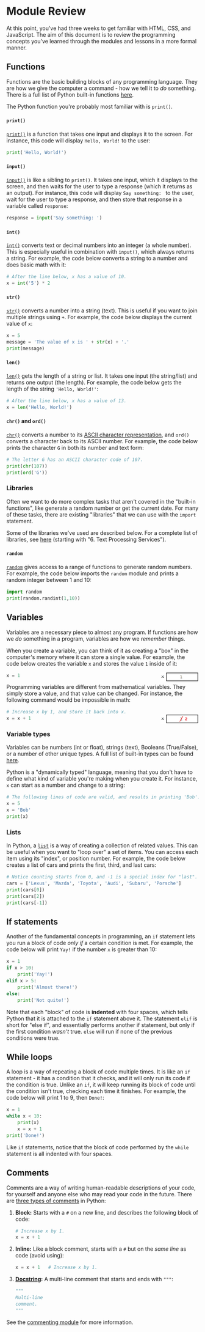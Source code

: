 # Module Review

At this point, you've had three weeks to get familiar with HTML, CSS, and JavaScript. The aim of this document is to review the programming concepts you've learned through the modules and lessons in a more formal manner.

## Functions

Functions are the basic building blocks of any programming language. They are how we give the computer a command - how we tell it to *do* something. There is a full list of Python built-in functions [here](https://docs.python.org/3/library/functions.html).

The Python function you're probably most familiar with is `print()`.

#### `print()`

[`print()`](https://docs.python.org/3/library/functions.html#print) is a function that takes one input and displays it to the screen. For instance, this code will display `Hello, World!` to the user:

```python
print('Hello, World!')
```

#### `input()`

[`input()`](https://docs.python.org/3/library/functions.html#input) is like a sibling to `print()`. It takes one input, which it displays to the screen, and then waits for the user to type a response (which it returns as an output). For instance, this code will display `Say something: ` to the user, wait for the user to type a response, and then store that response in a variable called `response`:

```python
response = input('Say something: ')
```

#### `int()`

[`int()`](https://docs.python.org/3/library/functions.html#int) converts text or decimal numbers into an integer (a whole number). This is especially useful in combination with `input()`, which always returns a string. For example, the code below converts a string to a number and does basic math with it:

```python
# After the line below, x has a value of 10.
x = int('5') * 2
```

#### `str()`

[`str()`](https://docs.python.org/3/library/functions.html#func-str) converts a number into a string (text). This is useful if you want to join multiple strings using `+`. For example, the code below displays the current value of `x`:

```python
x = 5
message = 'The value of x is ' + str(x) + '.'
print(message)
```

#### `len()`

[`len()`](https://docs.python.org/3/library/functions.html#len) gets the length of a string or list. It takes one input (the string/list) and returns one output (the length). For example, the code below gets the length of the string `'Hello, World!'`:

```python
# After the line below, x has a value of 13.
x = len('Hello, World!')
```

#### `chr()` and `ord()`

[`chr()`](https://docs.python.org/3/library/functions.html#chr) converts a number to its [ASCII character representation](https://www.asciitable.com/), and `ord()` converts a character back to its ASCII number. For example, the code below prints the character `G` in both its number and text form:

```python
# The letter G has an ASCII character code of 107.
print(chr(107))
print(ord('G'))
```

### Libraries

Often we want to do more complex tasks that aren't covered in the "built-in functions", like generate a random number or get the current date. For many of these tasks, there are existing "libraries" that we can use with the `import` statement.

Some of the libraries we've used are described below. For a complete list of libraries, see [here](https://docs.python.org/3/contents.html) (starting with "6. Text Processing Services").

#### `random`

[`random`](https://docs.python.org/3/library/random.html) gives access to a range of functions to generate random numbers. For example, the code below imports the `random` module and prints a random integer between 1 and 10:

```python
import random
print(random.randint(1,10))
```

## Variables

Variables are a necessary piece to almost any program. If functions are how we *do* something in a program, variables are how we *remember* things.

When you create a variable, you can think of it as creating a "box" in the computer's memory where it can store a single value. For example, the code below creates the variable `x` and stores the value `1` inside of it:

<img align="right" height="25px" src="./var1.png">

```python
x = 1
```

Programming variables are different from mathematical variables. They simply store a value, and that value can be changed. For instance, the following command would be impossible in math:

<img align="right" height="25px" style="margin-top: 15px" src="./var2.png">

```python
# Increase x by 1, and store it back into x.
x = x + 1
```

### Variable types

Variables can be numbers (int or float), strings (text), Booleans (True/False), or a number of other unique types. A full list of built-in types can be found [here](https://docs.python.org/3/library/stdtypes.html).

Python is a "dynamically typed" language, meaning that you don't have to define what kind of variable you're making when you create it. For instance, `x` can start as a number and change to a string:

```python
# The following lines of code are valid, and results in printing 'Bob'.
x = 5
x = 'Bob'
print(x)
```

### Lists

In Python, a [`list`](https://docs.python.org/3/library/stdtypes.html#lists) is a way of creating a collection of related values. This can be useful when you want to "loop over" a set of items. You can access each item using its "index", or position number. For example, the code below creates a list of cars and prints the first, third, and last cars:

```python
# Notice counting starts from 0, and -1 is a special index for "last".
cars = ['Lexus', 'Mazda', 'Toyota', 'Audi', 'Subaru', 'Porsche']
print(cars[0])
print(cars[2])
print(cars[-1])
```

## If statements

Another of the fundamental concepts in programming, an `if` statement lets you run a block of code *only if* a certain condition is met. For example, the code below will print `Yay!` if the number `x` is greater than 10:

```python
x = 1
if x > 10:
    print('Yay!')
elif x > 5:
    print('Almost there!')
else:
    print('Not quite!')
```

Note that each "block" of code is **indented** with four spaces, which tells Python that it is attached to the `if` statement above it. The statement `elif` is short for "else if", and essentially performs another if statement, but only if the first condition *wasn't* true. `else` will run if none of the previous conditions were true.

## While loops

A loop is a way of repeating a block of code multiple times. It is like an `if` statement - it has a condition that it checks, and it will only run its code if the condition is true. Unlike an `if`, it will keep running its block of code until the condition isn't true, checking each time it finishes. For example, the code below will print 1 to 9, then `Done!`:

```python
x = 1
while x < 10:
    print(x)
    x = x + 1
print('Done!')
```

Like `if` statements, notice that the block of code performed by the `while` statement is all indented with four spaces.

## Comments

Comments are a way of writing human-readable descriptions of your code, for yourself and anyone else who may read your code in the future. There are [three types of comments](https://www.python.org/dev/peps/pep-0008/#comments) in Python:

1. **Block:** Starts with a `#` on a new line, and describes the following block of code:

    ```python
    # Increase x by 1.
    x = x + 1
    ```

2. **Inline:** Like a block comment, starts with a `#` but on the *same line* as code (avoid using):

    ```python
    x = x + 1   # Increase x by 1.
    ```

3. **[Docstring](https://www.python.org/dev/peps/pep-0257/#what-is-a-docstring):** A multi-line comment that starts and ends with `"""`:

    ```python
    """
    Multi-line
    comment.
    """
    ```

See the [commenting module](../commenting/) for more information.
